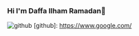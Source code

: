 ### Hi I'm Daffa Ilham Ramadan👋

![github](https://img.shields.io/badge/GitHub-000000?style=for-the-badge&logo=GitHub&logoColor=white)
[github]: https://www.google.com/

